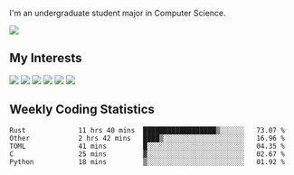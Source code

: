 I'm an undergraduate student major in Computer Science.

![](https://github-readme-stats.vercel.app/api?username=littzhch&theme=radical)

## My Interests

![](https://img.shields.io/badge/Python-3776AB?style=flat&labelColor=FFD43B&logoColor=3776AB&logo=python)
![](https://img.shields.io/badge/C-00599C?style=flat&labelColor=01427d&logoColor=6295cb&logo=c)
![](https://img.shields.io/badge/Rust-ffffff?style=flat&labelColor=ffffff&logoColor=000000&logo=rust)
![](https://img.shields.io/badge/LaTeX-008080?style=flat&labelColor=eeece5&logoColor=008080&logo=latex)
![](https://img.shields.io/badge/OpenGL-5487b2?style=flat&labelColor=ffffff&logoColor=5487b2&logo=opengl)
![](https://img.shields.io/badge/archlinux-1793d1?style=flat&labelColor=333333&logoColor=1793d1&logo=archlinux)

## Weekly Coding Statistics
<!--START_SECTION:waka-->

```text
Rust             11 hrs 40 mins  ██████████████████▒░░░░░░   73.07 %
Other            2 hrs 42 mins   ████▒░░░░░░░░░░░░░░░░░░░░   16.96 %
TOML             41 mins         █░░░░░░░░░░░░░░░░░░░░░░░░   04.35 %
C                25 mins         ▓░░░░░░░░░░░░░░░░░░░░░░░░   02.67 %
Python           18 mins         ▒░░░░░░░░░░░░░░░░░░░░░░░░   01.92 %
```

<!--END_SECTION:waka-->
